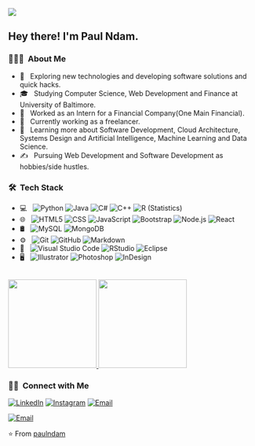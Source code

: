 <img src="https://cdn.pixabay.com/photo/2018/09/16/22/08/software-3682509_960_720.jpg">

<h2> Hey there! I'm Paul Ndam.</h2>

<h3> 👨🏻‍💻 &nbsp;About Me </h3>

- 🤔 &nbsp; Exploring new technologies and developing software solutions and quick hacks.
- 🎓 &nbsp; Studying Computer Science, Web Development and Finance at University of Baltimore.
- 💼 &nbsp; Worked as an Intern for a Financial Company(One Main Financial).
- 💼 &nbsp; Currently working as a freelancer.
- 🌱 &nbsp; Learning more about Software Development, Cloud Architecture, Systems Design and Artificial Intelligence, Machine Learning and Data Science.
- ✍️ &nbsp; Pursuing Web Development and Software Development as hobbies/side hustles.

<h3> 🛠 &nbsp;Tech Stack</h3>

- 💻 &nbsp;
  ![Python](https://img.shields.io/badge/-Python-333333?style=flat&logo=python)
  ![Java](https://img.shields.io/badge/-Java-333333?style=flat&logo=Java&logoColor=007396)
  ![C#](https://img.shields.io/badge/C%23-C--sharp-blue?style=flat-square&logo=appveyor)
  ![C++](https://img.shields.io/badge/-C++-333333?style=flat&logo=C%2B%2B&logoColor=00599C)
  ![R (Statistics)](https://img.shields.io/badge/-R-333333?style=flat&logo=R&logoColor=276DC3)
- 🌐 &nbsp;
  ![HTML5](https://img.shields.io/badge/-HTML5-333333?style=flat&logo=HTML5)
  ![CSS](https://img.shields.io/badge/-CSS-333333?style=flat&logo=CSS3&logoColor=1572B6)
  ![JavaScript](https://img.shields.io/badge/-JavaScript-333333?style=flat&logo=javascript)
  ![Bootstrap](https://img.shields.io/badge/-Bootstrap-333333?style=flat&logo=bootstrap&logoColor=563D7C)
  ![Node.js](https://img.shields.io/badge/-Node.js-333333?style=flat&logo=node.js)
  ![React](https://img.shields.io/badge/-React-333333?style=flat&logo=react)
- 🛢 &nbsp;
  ![MySQL](https://img.shields.io/badge/-MySQL-333333?style=flat&logo=mysql)
  ![MongoDB](https://img.shields.io/badge/-MongoDB-333333?style=flat&logo=mongodb)
- ⚙️ &nbsp;
  ![Git](https://img.shields.io/badge/-Git-333333?style=flat&logo=git)
  ![GitHub](https://img.shields.io/badge/-GitHub-333333?style=flat&logo=github)
  ![Markdown](https://img.shields.io/badge/-Markdown-333333?style=flat&logo=markdown)
- 🔧 &nbsp;
  ![Visual Studio Code](https://img.shields.io/badge/-Visual%20Studio%20Code-333333?style=flat&logo=visual-studio-code&logoColor=007ACC)
  ![RStudio](https://img.shields.io/badge/-RStudio-333333?style=flat&logo=rstudio)
  ![Eclipse](https://img.shields.io/badge/-Eclipse-333333?style=flat&logo=eclipse-ide&logoColor=2C2255)
- 🖥 &nbsp;
  ![Illustrator](https://img.shields.io/badge/-Illustrator-333333?style=flat&logo=adobe-illustrator)
  ![Photoshop](https://img.shields.io/badge/-Photoshop-333333?style=flat&logo=adobe-photoshop)
  ![InDesign](https://img.shields.io/badge/-InDesign-333333?style=flat&logo=adobe-indesign)

<br/>

<a href="https://github.com/paulndam">
  <img height="180em" src="https://github-readme-stats.vercel.app/api?username=paulndam&theme=buefy&show_icons=true" />
  <img height="180em" src="https://github-readme-stats.vercel.app/api/top-langs/?username=paulndam&theme=buefy&layout=compact" />
</a>

<br/>

<h3> 🤝🏻 &nbsp;Connect with Me </h3>

<p align="center">

<a href="https://www.linkedin.com/in/paul-ndam-a3a38114a"><img alt="LinkedIn" src="https://img.shields.io/badge/LinkedIn-paulndam%20Paul%20Ndam-blue?style=flat-square&logo=linkedin"></a>
<a href="https://www.instagram.com/paulblue536/"><img alt="Instagram" src="https://img.shields.io/badge/Instagram-paulndam?style=flat-square&logo=instagram"></a>
<a href="njoyablue43@gmail.com"><img alt="Email" src="https://img.shields.io/badge/Email-njoyablue43@gmail.com-blue?style=flat-square&logo=gmail"></a>
</p>
<a href="paul.ndam@ubalt.edu"><img alt="Email" src="https://img.shields.io/badge/Email-paul.ndam@ubalt.edu-blue?style=flat-square&logo=gmail"></a>
</p>

⭐️ From [paulndam](https://github.com/paulndam)
